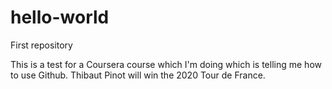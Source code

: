 # hello-world
First repository

This is a test for a Coursera course which I'm doing which is telling me how to use Github. Thibaut Pinot will win the 2020 Tour de France.

